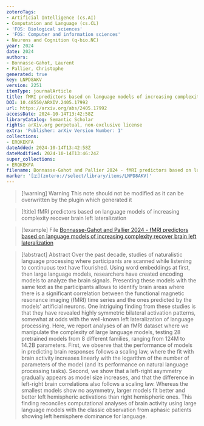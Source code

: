 ```yaml
---
zoteroTags:
- Artificial Intelligence (cs.AI)
- Computation and Language (cs.CL)
- 'FOS: Biological sciences'
- 'FOS: Computer and information sciences'
- Neurons and Cognition (q-bio.NC)
year: 2024
date: 2024
authors:
- Bonnasse-Gahot, Laurent
- Pallier, Christophe
generated: true
key: LNPD8AKV
version: 2251
itemType: journalArticle
title: fMRI predictors based on language models of increasing complexity recover brain left lateralization
DOI: 10.48550/ARXIV.2405.17992
url: https://arxiv.org/abs/2405.17992
accessDate: 2024-10-14T13:42:58Z
libraryCatalog: Semantic Scholar
rights: arXiv.org perpetual, non-exclusive license
extra: 'Publisher: arXiv Version Number: 1'
collections:
- ERQKEKFA
dateAdded: 2024-10-14T13:42:58Z
dateModified: 2024-10-14T13:46:24Z
super_collections:
- ERQKEKFA
filename: Bonnasse-Gahot and Pallier 2024 - fMRI predictors based on language models of increasing complexity recover brain left lateralization
marker: '[🇿](zotero://select/library/items/LNPD8AKV)'
---
```



 > 
 > \[!warning\] Warning
 > This note should not be modified as it can be overwritten by the plugin which generated it

 > 
 > \[!title\] fMRI predictors based on language models of increasing complexity recover brain left lateralization

 > 
 > \[!example\] File
 > [Bonnasse-Gahot and Pallier 2024 - fMRI predictors based on language models of increasing complexity recover brain left lateralization](Bonnasse-Gahot%20and%20Pallier%202024%20-%20fMRI%20predictors%20based%20on%20language%20models%20of%20increasing%20complexity%20recover%20brain%20left%20lateralization.pdf)

 > 
 > \[!abstract\] Abstract
 > Over the past decade, studies of naturalistic language processing where participants are scanned while listening to continuous text have flourished. Using word embeddings at first, then large language models, researchers have created encoding models to analyze the brain signals. Presenting these models with the same text as the participants allows to identify brain areas where there is a significant correlation between the functional magnetic resonance imaging (fMRI) time series and the ones predicted by the models' artificial neurons. One intriguing finding from these studies is that they have revealed highly symmetric bilateral activation patterns, somewhat at odds with the well-known left lateralization of language processing. Here, we report analyses of an fMRI dataset where we manipulate the complexity of large language models, testing 28 pretrained models from 8 different families, ranging from 124M to 14.2B parameters. First, we observe that the performance of models in predicting brain responses follows a scaling law, where the fit with brain activity increases linearly with the logarithm of the number of parameters of the model (and its performance on natural language processing tasks). Second, we show that a left-right asymmetry gradually appears as model size increases, and that the difference in left-right brain correlations also follows a scaling law. Whereas the smallest models show no asymmetry, larger models fit better and better left hemispheric activations than right hemispheric ones. This finding reconciles computational analyses of brain activity using large language models with the classic observation from aphasic patients showing left hemisphere dominance for language.

